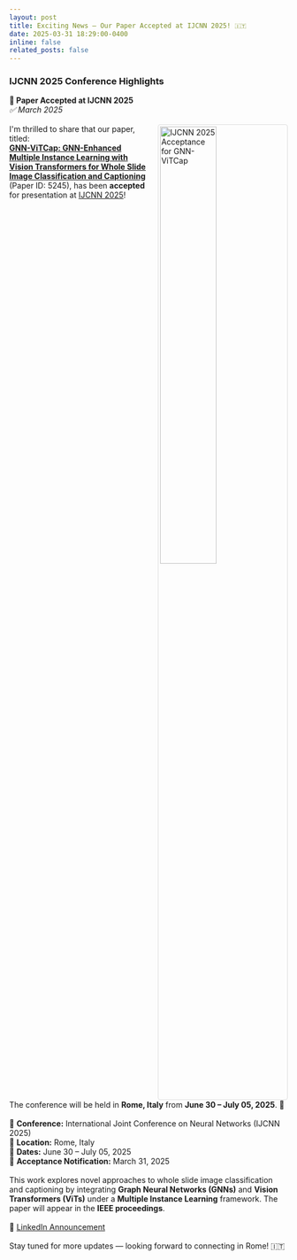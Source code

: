 ```yaml
---
layout: post
title: Exciting News – Our Paper Accepted at IJCNN 2025! 🇮🇹
date: 2025-03-31 18:29:00-0400
inline: false
related_posts: false
---
```


<h3>IJCNN 2025 Conference Highlights</h3>

<div class="post">
<article>

<div class="card mt-3" >
  <div class="p-3">
    <strong>🎉 Paper Accepted at IJCNN 2025</strong><br>
    <em>✅ March 2025</em><br><br>
    <div style="margin-bottom: 20px;">
        <a href="https://rezwanh001.github.io/assets/img/GNN-ViTCap_5245.png" target="_blank">
            <img src="https://rezwanh001.github.io/assets/img/GNN-ViTCap_5245.png" alt="IJCNN 2025 Acceptance for GNN-ViTCap" style="float: right; width: 45%; max-width: 350px; margin-left: 15px; border: 1px solid #ddd; padding: 3px; border-radius: 4px;">
        </a>
        I'm thrilled to share that our paper, titled:<br>
        <strong><a href="https://arxiv.org/abs/2507.07006" target="_blank">GNN-ViTCap: GNN-Enhanced Multiple Instance Learning with Vision Transformers for Whole Slide Image Classification and Captioning</a> </strong> (Paper ID: 5245),
        has been <strong>accepted</strong> for presentation at <a href="https://2025.ijcnn.org/" target="_blank">IJCNN 2025</a>!
    </div>
    <div style="clear: both;"></div>
    The conference will be held in <strong>Rome, Italy</strong> from <strong>June 30 – July 05, 2025</strong>. 🚀<br><br>
    📌 <strong>Conference:</strong> International Joint Conference on Neural Networks (IJCNN 2025)<br>
    📍 <strong>Location:</strong> Rome, Italy<br>
    📅 <strong>Dates:</strong> June 30 – July 05, 2025<br>
    📰 <strong>Acceptance Notification:</strong> March 31, 2025<br><br>
    This work explores novel approaches to whole slide image classification and captioning by integrating <strong>Graph Neural Networks (GNNs)</strong> and <strong>Vision Transformers (ViTs)</strong> under a <strong>Multiple Instance Learning</strong> framework. The paper will appear in the <strong>IEEE proceedings</strong>.<br><br>
    🔗 <a href="https://www.linkedin.com/posts/raju32742_histopathological-digitalpathology-llm-activity-7313262133465534464-plBY" target="_blank">LinkedIn Announcement</a><br><br>
    Stay tuned for more updates — looking forward to connecting in Rome! 🇮🇹
  </div>
</div>

</article>
</div>